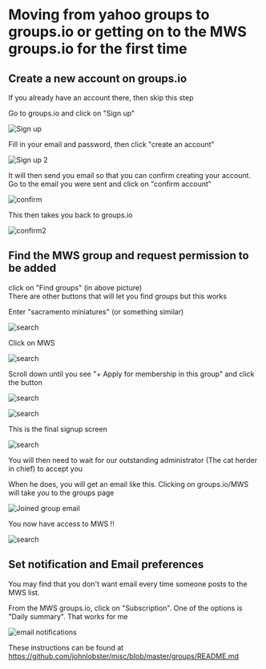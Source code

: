 # Moving from yahoo groups to groups.io or getting on to the MWS groups.io for the first time

## Create a new account on groups.io

If you already have an account there, then skip this step

Go to groups.io and click on "Sign up"

![Sign up](./1.JPG)

Fill in your email and password, then click "create an account"

![Sign up 2](./2.jpg)

It will then send you email so that you can confirm creating your account. Go to the email you were sent and click on "confirm account"

![confirm](./Email.JPG)

This then takes you back to groups.io

![confirm2](./4.JPG)

## Find the MWS group and request permission to be added

click on "Find groups" (in above picture)  
There are other buttons that will let you find groups but this works

Enter "sacramento miniatures" (or something similar)

![search](./5.JPG)

Click on MWS

![search](./6.JPG)

Scroll down until you see "+ Apply for membership in this group" and click the button

![search](./7.JPG)



![search](./8.JPG)

This is the final signup screen

![search](./9.JPG)

You will then need to wait for our outstanding administrator (The cat herder in chief) to accept you

When he does, you will get an email like this. Clicking on groups.io/MWS will take you to the groups page

![Joined group email](./Email2.JPG)

You now have access to MWS !!

![search](./11.JPG)

## Set notification and Email preferences

You may find that you don't want email every time someone posts to the MWS list. 

From the MWS groups.io, click on "Subscription". One of the options is "Daily summary". That works for me

![email notifications](./preferences.jpg)


These instructions can be found at <https://github.com/johnlobster/misc/blob/master/groups/README.md>
